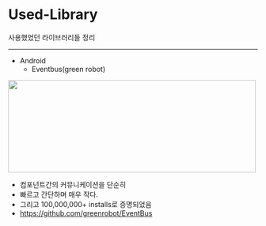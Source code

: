 # Used-Library
사용했었던 라이브러리들 정리

------



- Android 
  - Eventbus(green robot)

<img src="/Aswoo/Used-Library/tree/master/images/eventbus.png" width="500" height="187" style="max-width:100%;">

- 컴포넌트간의 커뮤니케이션을 단순히
- 빠르고 간단하며 매우 작다. 
- 그리고 100,000,000+ installs로 증명되었음
- https://github.com/greenrobot/EventBus






